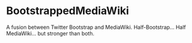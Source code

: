 BootstrappedMediaWiki
=====================

A fusion between Twitter Bootstrap and MediaWiki. Half-Bootstrap... Half MediaWiki... but stronger than both.